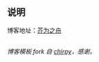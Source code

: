 ## 说明
博客地址：[芥为之舟](http://fzsens.github.io)


##

*博客模板 fork 自 [chirpy](https://github.com/cotes2020/chirpy-starter)，感谢。*
